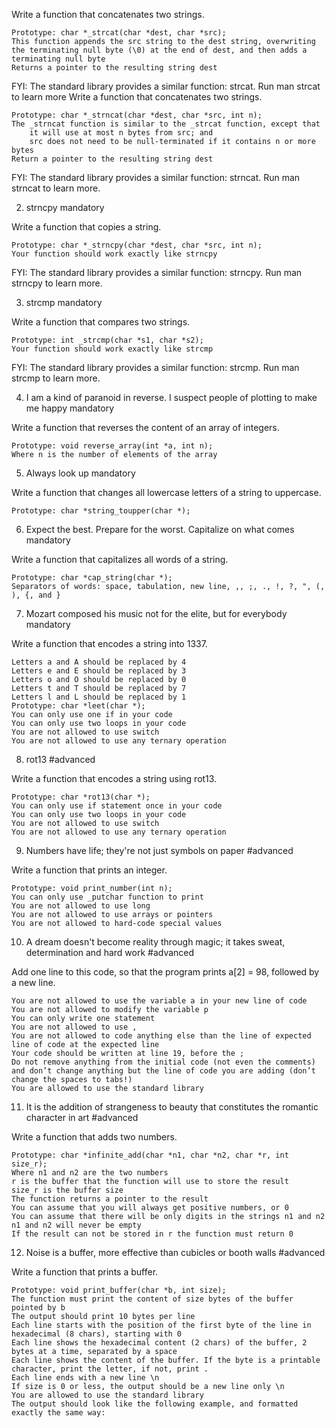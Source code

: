 Write a function that concatenates two strings.

    Prototype: char *_strcat(char *dest, char *src);
    This function appends the src string to the dest string, overwriting the terminating null byte (\0) at the end of dest, and then adds a terminating null byte
    Returns a pointer to the resulting string dest

FYI: The standard library provides a similar function: strcat. Run man strcat to learn more
Write a function that concatenates two strings.

    Prototype: char *_strncat(char *dest, char *src, int n);
    The _strncat function is similar to the _strcat function, except that
        it will use at most n bytes from src; and
        src does not need to be null-terminated if it contains n or more bytes
    Return a pointer to the resulting string dest

FYI: The standard library provides a similar function: strncat. Run man strncat to learn more.

2. strncpy
mandatory

Write a function that copies a string.

    Prototype: char *_strncpy(char *dest, char *src, int n);
    Your function should work exactly like strncpy

FYI: The standard library provides a similar function: strncpy. Run man strncpy to learn more.

3. strcmp
mandatory

Write a function that compares two strings.

    Prototype: int _strcmp(char *s1, char *s2);
    Your function should work exactly like strcmp

FYI: The standard library provides a similar function: strcmp. Run man strcmp to learn more.

4. I am a kind of paranoid in reverse. I suspect people of plotting to make me happy
mandatory

Write a function that reverses the content of an array of integers.

    Prototype: void reverse_array(int *a, int n);
    Where n is the number of elements of the array

5. Always look up
mandatory

Write a function that changes all lowercase letters of a string to uppercase.

    Prototype: char *string_toupper(char *);

6. Expect the best. Prepare for the worst. Capitalize on what comes
mandatory

Write a function that capitalizes all words of a string.

    Prototype: char *cap_string(char *);
    Separators of words: space, tabulation, new line, ,, ;, ., !, ?, ", (, ), {, and }

7. Mozart composed his music not for the elite, but for everybody
mandatory

Write a function that encodes a string into 1337.

    Letters a and A should be replaced by 4
    Letters e and E should be replaced by 3
    Letters o and O should be replaced by 0
    Letters t and T should be replaced by 7
    Letters l and L should be replaced by 1
    Prototype: char *leet(char *);
    You can only use one if in your code
    You can only use two loops in your code
    You are not allowed to use switch
    You are not allowed to use any ternary operation

8. rot13
#advanced

Write a function that encodes a string using rot13.

    Prototype: char *rot13(char *);
    You can only use if statement once in your code
    You can only use two loops in your code
    You are not allowed to use switch
    You are not allowed to use any ternary operation

9. Numbers have life; they're not just symbols on paper
#advanced

Write a function that prints an integer.

    Prototype: void print_number(int n);
    You can only use _putchar function to print
    You are not allowed to use long
    You are not allowed to use arrays or pointers
    You are not allowed to hard-code special values

10. A dream doesn't become reality through magic; it takes sweat, determination and hard work
#advanced

Add one line to this code, so that the program prints a[2] = 98, followed by a new line.

    You are not allowed to use the variable a in your new line of code
    You are not allowed to modify the variable p
    You can only write one statement
    You are not allowed to use ,
    You are not allowed to code anything else than the line of expected line of code at the expected line
    Your code should be written at line 19, before the ;
    Do not remove anything from the initial code (not even the comments)
    and don’t change anything but the line of code you are adding (don’t change the spaces to tabs!)
    You are allowed to use the standard library


11. It is the addition of strangeness to beauty that constitutes the romantic character in art
#advanced

Write a function that adds two numbers.

    Prototype: char *infinite_add(char *n1, char *n2, char *r, int size_r);
    Where n1 and n2 are the two numbers
    r is the buffer that the function will use to store the result
    size_r is the buffer size
    The function returns a pointer to the result
    You can assume that you will always get positive numbers, or 0
    You can assume that there will be only digits in the strings n1 and n2
    n1 and n2 will never be empty
    If the result can not be stored in r the function must return 0

12. Noise is a buffer, more effective than cubicles or booth walls
#advanced

Write a function that prints a buffer.

    Prototype: void print_buffer(char *b, int size);
    The function must print the content of size bytes of the buffer pointed by b
    The output should print 10 bytes per line
    Each line starts with the position of the first byte of the line in hexadecimal (8 chars), starting with 0
    Each line shows the hexadecimal content (2 chars) of the buffer, 2 bytes at a time, separated by a space
    Each line shows the content of the buffer. If the byte is a printable character, print the letter, if not, print .
    Each line ends with a new line \n
    If size is 0 or less, the output should be a new line only \n
    You are allowed to use the standard library
    The output should look like the following example, and formatted exactly the same way:

